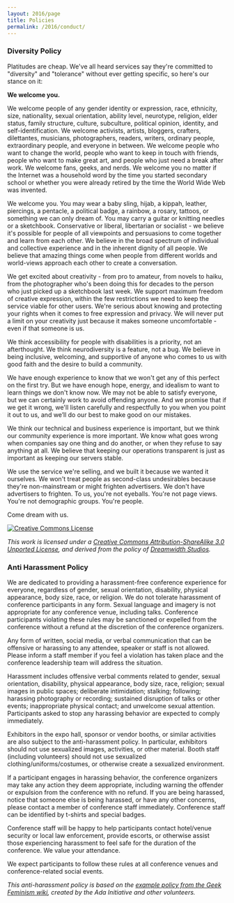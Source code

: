 ```yaml
---
layout: 2016/page
title: Policies
permalink: /2016/conduct/
---
```


### Diversity Policy

Platitudes are cheap. We've all heard services say they're committed to "diversity" and "tolerance" without ever getting specific, so here's our stance on it:

**We welcome you.**

We welcome people of any gender identity or expression, race, ethnicity, size, nationality, sexual orientation, ability level, neurotype, religion, elder status, family structure, culture, subculture, political opinion, identity, and self-identification. We welcome activists, artists, bloggers, crafters, dilettantes, musicians, photographers, readers, writers, ordinary people, extraordinary people, and everyone in between. We welcome people who want to change the world, people who want to keep in touch with friends, people who want to make great art, and people who just need a break after work. We welcome fans, geeks, and nerds.  We welcome you no matter if the Internet was a household word by the time you started secondary school or whether you were already retired by the time the World Wide Web was invented.

We welcome you. You may wear a baby sling, hijab, a kippah, leather, piercings, a pentacle, a political badge, a rainbow, a rosary, tattoos, or something we can only dream of. You may carry a guitar or knitting needles or a sketchbook. Conservative or liberal, libertarian or socialist - we believe it's possible for people of all viewpoints and persuasions to come together and learn from each other. We believe in the broad spectrum of individual and collective experience and in the inherent dignity of all people. We believe that amazing things come when people from different worlds and world-views approach each other to create a conversation.

We get excited about creativity - from pro to amateur, from novels to haiku, from the photographer who's been doing this for decades to the person who just picked up a sketchbook last week. We support maximum freedom of creative expression, within the few restrictions we need to keep the service viable for other users. We're serious about knowing and protecting your rights when it comes to free expression and privacy. We will never put a limit on your creativity just because it makes someone uncomfortable - even if that someone is us.

We think accessibility for people with disabilities is a priority, not an afterthought. We think neurodiversity is a feature, not a bug. We believe in being inclusive, welcoming, and supportive of anyone who comes to us with good faith and the desire to build a community.

We have enough experience to know that we won't get any of this perfect on the first try. But we have enough hope, energy, and idealism to want to learn things we don't know now. We may not be able to satisfy everyone, but we can certainly work to avoid offending anyone. And we promise that if we get it wrong, we'll listen carefully and respectfully to you when you point it out to us, and we’ll do our best to make good on our mistakes.

We think our technical and business experience is important, but we think our community experience is more important. We know what goes wrong when companies say one thing and do another, or when they refuse to say anything at all. We believe that keeping our operations transparent is just as important as keeping our servers stable.

We use the service we're selling, and we built it because we wanted it ourselves. We won't treat people as second-class undesirables because they're non-mainstream or might frighten advertisers. We don't have advertisers to frighten. To us, you're not eyeballs. You're not page views. You're not demographic groups. You're people.

Come dream with us.

<div>
<p class="pull-right">
  <a href="http://creativecommons.org/licenses/by-sa/3.0/" rel="license">
    <img style="border-width: 0;" alt="Creative Commons License" src="http://i.creativecommons.org/l/by-sa/3.0/88x31.png">
  </a>
</p>

<p class="pull-right" style="clear: both;">
  <em>
    This work is licensed under a
    <a href="http://creativecommons.org/licenses/by-sa/3.0/" rel="license">
      Creative Commons Attribution-ShareAlike 3.0 Unported License</a>, and derived from the policy of <a href="http://www.dreamwidth.org/legal/diversity">Dreamwidth Studios</a>.
  </em>
</p>
</div>

<div style="clear:both;"></div>

### Anti Harassment Policy

We are dedicated to providing a harassment-free conference experience for everyone, regardless of gender, sexual orientation, disability, physical appearance, body size, race, or religion. We do not tolerate harassment of conference participants in any form. Sexual language and imagery is not appropriate for any conference venue, including talks. Conference participants violating these rules may be sanctioned or expelled from the conference without a refund at the discretion of the conference organizers.
            
Any form of written, social media, or verbal communication that can be offensive or harassing to any attendee, speaker or staff is not allowed. Please inform a staff member if you feel a violation has taken place and the conference leadership team will address the situation.

Harassment includes offensive verbal comments related to gender, sexual orientation, disability, physical appearance, body size, race, religion; sexual images in public spaces; deliberate intimidation; stalking; following; harassing photography or recording; sustained disruption of talks or other events; inappropriate physical contact; and unwelcome sexual attention. Participants asked to stop any harassing behavior are expected to comply immediately.

Exhibitors in the expo hall, sponsor or vendor booths, or similar activities are also subject to the anti-harassment policy. In particular, exhibitors should not use sexualized images, activities, or other material. Booth staff (including volunteers) should not use sexualized clothing/uniforms/costumes, or otherwise create a sexualized environment.

If a participant engages in harassing behavior, the conference organizers may take any action they deem appropriate, including warning the offender or expulsion from the conference with no refund. If you are being harassed, notice that someone else is being harassed, or have any other concerns, please contact a member of conference staff immediately. Conference staff can be identified by t-shirts and special badges.

Conference staff will be happy to help participants contact hotel/venue security or local law enforcement, provide escorts, or otherwise assist those experiencing harassment to feel safe for the duration of the conference. We value your attendance.

We expect participants to follow these rules at all conference venues and conference-related social events.

<p class="pull-right">
<em>This anti-harassment policy is based on the <a href="http://geekfeminism.wikia.com/wiki/Conference_anti-harassment">example policy from the Geek Feminism wiki</a>, created by the Ada Initiative and other volunteers.</em>
</p>
